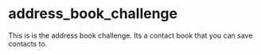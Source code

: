 # address_book_challenge

This is is the address book challenge. Its a contact book that you can save contacts to.
